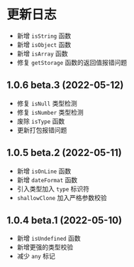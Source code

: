 # 更新日志

- 新增 `isString` 函数
- 新增 `isObject` 函数
- 新增 `isArray` 函数
- 修复 `getStorage` 函数的返回值报错问题

## 1.0.6 beta.3 (2022-05-12)

- 修复 `isNull` 类型检测
- 修复 `isNumber` 类型检测
- 废除 `isType` 函数
- 更新打包报错问题

## 1.0.5 beta.2 (2022-05-11)

- 新增 `isOnLine` 函数
- 新增 `dateFormat` 函数
- 引入类型加入 `type` 标识符
- `shallowClone` 加入严格参数校验

## 1.0.4 beta.1 (2022-05-10)

- 新增 `isUndefined` 函数
- 新增更强的类型校验
- 减少 `any` 标记
